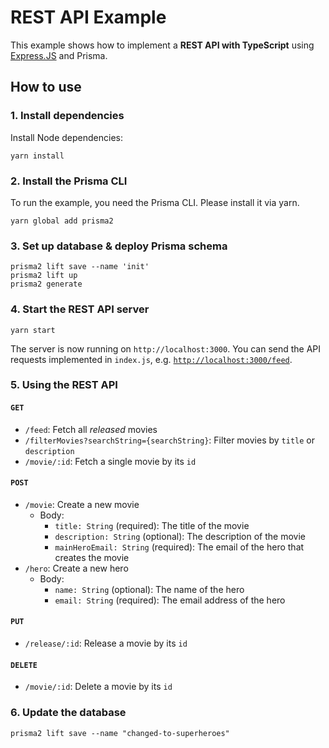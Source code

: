# REST API Example

This example shows how to implement a **REST API with TypeScript** using [Express.JS](https://expressjs.com/de/) and Prisma.

## How to use

### 1. Install dependencies

Install Node dependencies:

```
yarn install
```

### 2. Install the Prisma CLI

To run the example, you need the Prisma CLI. Please install it via yarn.

```
yarn global add prisma2
```

### 3. Set up database & deploy Prisma schema

```
prisma2 lift save --name 'init'
prisma2 lift up
prisma2 generate
```

### 4. Start the REST API server

```
yarn start
```

The server is now running on `http://localhost:3000`. You can send the API requests implemented in `index.js`, e.g. [`http://localhost:3000/feed`](http://localhost:3000/feed).

### 5. Using the REST API

#### `GET`

- `/feed`: Fetch all _released_ movies
- `/filterMovies?searchString={searchString}`: Filter movies by `title` or `description`
- `/movie/:id`: Fetch a single movie by its `id`

#### `POST`

- `/movie`: Create a new movie
  - Body:
    - `title: String` (required): The title of the movie
    - `description: String` (optional): The description of the movie
    - `mainHeroEmail: String` (required): The email of the hero that creates the movie
- `/hero`: Create a new hero
  - Body:
    - `name: String` (optional): The name of the hero
    - `email: String` (required): The email address of the hero

#### `PUT`

- `/release/:id`: Release a movie by its `id`

#### `DELETE`

- `/movie/:id`: Delete a movie by its `id`

### 6. Update the database

```
prisma2 lift save --name "changed-to-superheroes"
```
